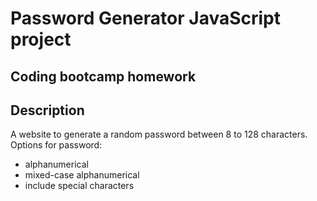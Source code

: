 # Password Generator JavaScript project
## Coding bootcamp homework

## Description
A website to generate a random password between 8 to 128 characters.  
Options for password:

* alphanumerical
* mixed-case alphanumerical
* include special characters  
